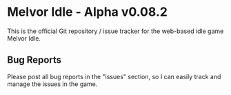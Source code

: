 # Melvor Idle - Alpha v0.08.2

This is the official Git repository / issue tracker for the web-based idle game Melvor Idle.

## Bug Reports

Please post all bug reports in the "issues" section, so I can easily track and manage the issues in the game.
